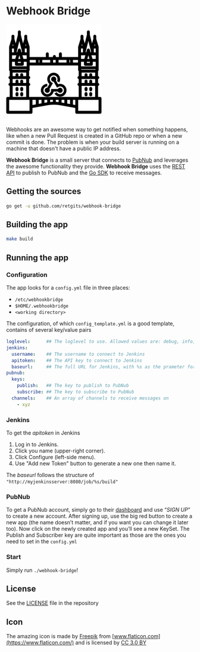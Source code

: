 # Webhook Bridge

![webhook-bridge](./icons/webhook-bridge-256.png)

Webhooks are an awesome way to get notified when something happens, like when a new Pull Request is created in a GitHub repo or when a new commit is done. The problem is when your build server is running on a machine that doesn't have a public IP address.

**Webhook Bridge** is a small server that connects to [PubNub](https://www.pubnub.com/) and leverages the awesome functionality they provide. **Webhook Bridge** uses the [REST API](https://www.pubnub.com/docs/pubnub-rest-api-documentation) to publish to PubNub and the [Go SDK](https://www.pubnub.com/docs/go/pubnub-go-sdk) to receive messages.

## Getting the sources

```bash
go get -u github.com/retgits/webhook-bridge
```

## Building the app

```bash
make build
```

## Running the app

### Configuration

The app looks for a `config.yml` file in three places:

* `/etc/webhookbridge`
* `$HOME/.webhookbridge`
* `<working directory>`

The configuration, of which `config_template.yml` is a good template, contains of several key/value pairs

```yml
loglevel:      ## The loglevel to use. Allowed values are: debug, info, warn, error, fatal, panic
jenkins:
  username:    ## The username to connect to Jenkins
  apitoken:    ## The API key to connect to Jenkins
  baseurl:     ## The full URL for Jenkins, with %s as the prameter for the job name
pubnub:
  keys:
    publish:   ## The key to publish to PubNub
    subscribe: ## The key to subscribe to PubNub
  channels:    ## An array of channels to receive messages on
    - xyz
```

### Jenkins

To get the _apitoken_ in Jenkins

1. Log in to Jenkins.
1. Click you name (upper-right corner).
1. Click Configure (left-side menu).
1. Use "Add new Token" button to generate a new one then name it.

The _baseurl_ follows the structure of `"http://myjenkinsserver:8080/job/%s/build"`

### PubNub

To get a PubNub account, simply go to their [dashboard](https://dashboard.pubnub.com/login) and use “_SIGN UP_” to create a new account. After signing up, use the big red button to create a new app (the name doesn’t matter, and if you want you can change it later too). Now click on the newly created app and you’ll see a new KeySet. The Publish and Subscriber key are quite important as those are the ones you need to set in the `config.yml`

### Start

Simply run `./webhook-bridge`!

## License

See the [LICENSE](./LICENSE) file in the repository

## Icon

The amazing icon is made by [Freepik](https://www.freepik.com/) from [www.flaticon.com](https://www.flaticon.com/) and is licensed by [CC 3.0 BY](http://creativecommons.org/licenses/by/3.0/)